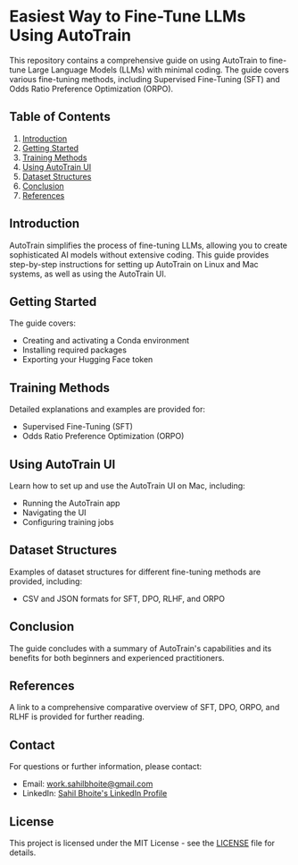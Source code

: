 # Easiest Way to Fine-Tune LLMs Using AutoTrain

This repository contains a comprehensive guide on using AutoTrain to fine-tune Large Language Models (LLMs) with minimal coding. The guide covers various fine-tuning methods, including Supervised Fine-Tuning (SFT) and Odds Ratio Preference Optimization (ORPO).

## Table of Contents

1. [Introduction](#introduction)
2. [Getting Started](#getting-started)
3. [Training Methods](#training-methods)
4. [Using AutoTrain UI](#using-autotrain-ui)
5. [Dataset Structures](#dataset-structures)
6. [Conclusion](#conclusion)
7. [References](#references)

## Introduction

AutoTrain simplifies the process of fine-tuning LLMs, allowing you to create sophisticated AI models without extensive coding. This guide provides step-by-step instructions for setting up AutoTrain on Linux and Mac systems, as well as using the AutoTrain UI.

## Getting Started

The guide covers:

- Creating and activating a Conda environment
- Installing required packages
- Exporting your Hugging Face token

## Training Methods

Detailed explanations and examples are provided for:

- Supervised Fine-Tuning (SFT)
- Odds Ratio Preference Optimization (ORPO)

## Using AutoTrain UI

Learn how to set up and use the AutoTrain UI on Mac, including:

- Running the AutoTrain app
- Navigating the UI
- Configuring training jobs

## Dataset Structures

Examples of dataset structures for different fine-tuning methods are provided, including:

- CSV and JSON formats for SFT, DPO, RLHF, and ORPO

## Conclusion

The guide concludes with a summary of AutoTrain's capabilities and its benefits for both beginners and experienced practitioners.

## References

A link to a comprehensive comparative overview of SFT, DPO, ORPO, and RLHF is provided for further reading.

## Contact

For questions or further information, please contact:
- Email: work.sahilbhoite@gmail.com
- LinkedIn: [Sahil Bhoite's LinkedIn Profile](https://www.linkedin.com/in/sahilbhoite)

## License

This project is licensed under the MIT License - see the [LICENSE](LICENSE) file for details.
